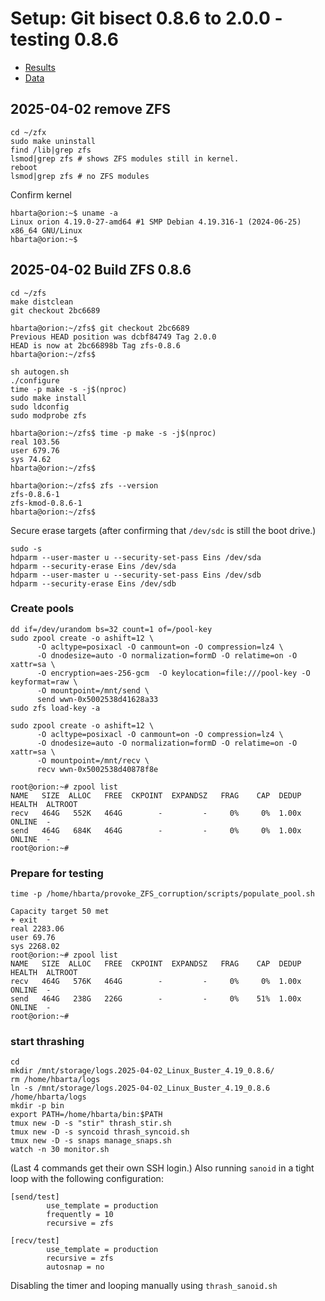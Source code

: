 # Setup: Git bisect 0.8.6 to 2.0.0 - testing 0.8.6

* [Results](./results.md)
* [Data](./data.md)

## 2025-04-02 remove ZFS

```text
cd ~/zfx
sudo make uninstall
find /lib|grep zfs
lsmod|grep zfs # shows ZFS modules still in kernel.
reboot
lsmod|grep zfs # no ZFS modules
```

Confirm kernel

```text
hbarta@orion:~$ uname -a
Linux orion 4.19.0-27-amd64 #1 SMP Debian 4.19.316-1 (2024-06-25) x86_64 GNU/Linux
hbarta@orion:~$
```

## 2025-04-02 Build ZFS 0.8.6 

```text
cd ~/zfs
make distclean
git checkout 2bc6689
```

```text
hbarta@orion:~/zfs$ git checkout 2bc6689
Previous HEAD position was dcbf84749 Tag 2.0.0
HEAD is now at 2bc66898b Tag zfs-0.8.6
hbarta@orion:~/zfs$ 
```

```text
sh autogen.sh
./configure
time -p make -s -j$(nproc)
sudo make install
sudo ldconfig
sudo modprobe zfs
```

```text
hbarta@orion:~/zfs$ time -p make -s -j$(nproc)
real 103.56
user 679.76
sys 74.62
hbarta@orion:~/zfs$ 
```

```text
hbarta@orion:~/zfs$ zfs --version
zfs-0.8.6-1
zfs-kmod-0.8.6-1
hbarta@orion:~/zfs$ 
```

Secure erase targets (after confirming that `/dev/sdc` is still the boot drive.)

```text
sudo -s
hdparm --user-master u --security-set-pass Eins /dev/sda
hdparm --security-erase Eins /dev/sda
hdparm --user-master u --security-set-pass Eins /dev/sdb
hdparm --security-erase Eins /dev/sdb
```

### Create pools

```text
dd if=/dev/urandom bs=32 count=1 of=/pool-key 
sudo zpool create -o ashift=12 \
      -O acltype=posixacl -O canmount=on -O compression=lz4 \
      -O dnodesize=auto -O normalization=formD -O relatime=on -O xattr=sa \
      -O encryption=aes-256-gcm  -O keylocation=file:///pool-key -O keyformat=raw \
      -O mountpoint=/mnt/send \
      send wwn-0x5002538d41628a33
sudo zfs load-key -a

sudo zpool create -o ashift=12 \
      -O acltype=posixacl -O canmount=on -O compression=lz4 \
      -O dnodesize=auto -O normalization=formD -O relatime=on -O xattr=sa \
      -O mountpoint=/mnt/recv \
      recv wwn-0x5002538d40878f8e
```

```text
root@orion:~# zpool list
NAME   SIZE  ALLOC   FREE  CKPOINT  EXPANDSZ   FRAG    CAP  DEDUP    HEALTH  ALTROOT
recv   464G   552K   464G        -         -     0%     0%  1.00x    ONLINE  -
send   464G   684K   464G        -         -     0%     0%  1.00x    ONLINE  -
root@orion:~# 
```

### Prepare for testing

```text
time -p /home/hbarta/provoke_ZFS_corruption/scripts/populate_pool.sh
```

```text
Capacity target 50 met
+ exit
real 2283.06
user 69.76
sys 2268.02
root@orion:~# zpool list
NAME   SIZE  ALLOC   FREE  CKPOINT  EXPANDSZ   FRAG    CAP  DEDUP    HEALTH  ALTROOT
recv   464G   576K   464G        -         -     0%     0%  1.00x    ONLINE  -
send   464G   238G   226G        -         -     0%    51%  1.00x    ONLINE  -
root@orion:~# 
```



### start thrashing

```text
cd
mkdir /mnt/storage/logs.2025-04-02_Linux_Buster_4.19_0.8.6/
rm /home/hbarta/logs
ln -s /mnt/storage/logs.2025-04-02_Linux_Buster_4.19_0.8.6 /home/hbarta/logs
mkdir -p bin
export PATH=/home/hbarta/bin:$PATH
tmux new -D -s "stir" thrash_stir.sh
tmux new -D -s syncoid thrash_syncoid.sh
tmux new -D -s snaps manage_snaps.sh
watch -n 30 monitor.sh
```

(Last 4 commands get their own SSH login.) Also running `sanoid` in a tight loop with the following configuration:

```text
[send/test]
        use_template = production
        frequently = 10
        recursive = zfs

[recv/test]
        use_template = production
        recursive = zfs
        autosnap = no
```

Disabling the timer and looping manually using `thrash_sanoid.sh` 

